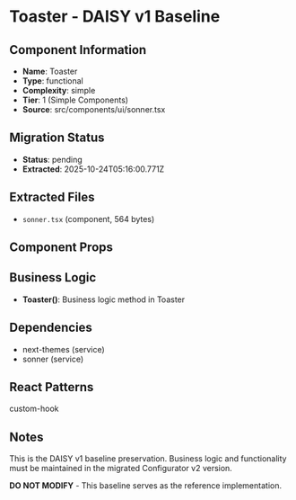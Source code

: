 # Toaster - DAISY v1 Baseline

## Component Information

- **Name**: Toaster
- **Type**: functional
- **Complexity**: simple
- **Tier**: 1 (Simple Components)
- **Source**: src/components/ui/sonner.tsx

## Migration Status

- **Status**: pending
- **Extracted**: 2025-10-24T05:16:00.771Z

## Extracted Files

- `sonner.tsx` (component, 564 bytes)

## Component Props



## Business Logic

- **Toaster()**: Business logic method in Toaster

## Dependencies

- next-themes (service)
- sonner (service)

## React Patterns

custom-hook

## Notes

This is the DAISY v1 baseline preservation. Business logic and functionality
must be maintained in the migrated Configurator v2 version.

**DO NOT MODIFY** - This baseline serves as the reference implementation.
